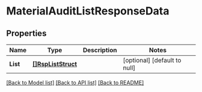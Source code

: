 # MaterialAuditListResponseData

## Properties
Name | Type | Description | Notes
------------ | ------------- | ------------- | -------------
**List** | [**[]RspListStruct**](rsp_list_struct.md) |  | [optional] [default to null]

[[Back to Model list]](../README.md#documentation-for-models) [[Back to API list]](../README.md#documentation-for-api-endpoints) [[Back to README]](../README.md)


